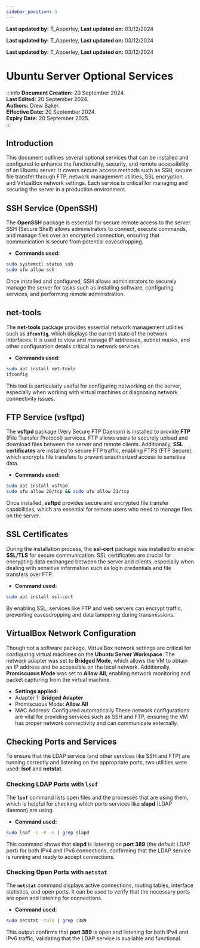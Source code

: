 ```yaml
---
sidebar_position: 3
---
```


**Last updated by:** T_Apperley, **Last updated on:** 03/12/2024


**Last updated by:** T_Apperley, **Last updated on:** 03/12/2024


**Last updated by:** T_Apperley, **Last updated on:** 03/12/2024


# Ubuntu Server Optional Services

:::info
**Document Creation:** 20 September 2024.  
**Last Edited:** 20 September 2024.  
**Authors:** Drew Baker.  
**Effective Date:** 20 September 2024.  
**Expiry Date:** 20 September 2025.  
:::

## Introduction
This document outlines several optional services that can be installed and configured to enhance the functionality, security, and remote accessibility of an Ubuntu server. It covers secure access methods such as SSH, secure file transfer through FTP, network management utilities, SSL encryption, and VirtualBox network settings. Each service is critical for managing and securing the server in a production environment.

## SSH Service (OpenSSH)
The **OpenSSH** package is essential for secure remote access to the server. SSH (Secure Shell) allows administrators to connect, execute commands, and manage files over an encrypted connection, ensuring that communication is secure from potential eavesdropping.

- **Commands used:**
```bash
sudo systemctl status ssh
sudo ufw allow ssh
```
Once installed and configured, SSH allows administrators to securely manage the server for tasks such as installing software, configuring services, and performing remote administration.

## net-tools
The **net-tools** package provides essential network management utilities such as **`ifconfig`**, which displays the current state of the network interfaces. It is used to view and manage IP addresses, subnet masks, and other configuration details critical to network services.
- **Commands used:**
```bash
sudo apt install net-tools
ifconfig
```
This tool is particularly useful for configuring networking on the server, especially when working with virtual machines or diagnosing network connectivity issues.

## FTP Service (vsftpd)
The **vsftpd** package (Very Secure FTP Daemon) is installed to provide **FTP** (File Transfer Protocol) services. FTP allows users to securely upload and download files between the server and remote clients. Additionally, **SSL certificates** are installed to secure FTP traffic, enabling FTPS (FTP Secure), which encrypts file transfers to prevent unauthorized access to sensitive data.

- **Commands used:**
```bash
sudo apt install vsftpd
sudo ufw allow 20/tcp && sudo ufw allow 21/tcp
```
Once installed, **vsftpd** provides secure and encrypted file transfer capabilities, which are essential for remote users who need to manage files on the server.

## SSL Certificates
During the installation process, the **ssl-cert** package was installed to enable **SSL/TLS** for secure communication. SSL certificates are crucial for encrypting data exchanged between the server and clients, especially when dealing with sensitive information such as login credentials and file transfers over FTP.

- **Command used:**
```bash
sudo apt install ssl-cert
```
By enabling SSL, services like FTP and web servers can encrypt traffic, preventing eavesdropping and data tampering during transmissions.

## VirtualBox Network Configuration
Though not a software package, VirtualBox network settings are critical for configuring virtual machines on the **Ubuntu Server Workspace**. The network adapter was set to **Bridged Mode**, which allows the VM to obtain an IP address and be accessible on the local network. Additionally, **Promiscuous Mode** was set to **Allow All**, enabling network monitoring and packet capturing from the virtual machine.
- **Settings applied:**
- Adapter 1: **Bridged Adapter**
- Promiscuous Mode: **Allow All**
- MAC Address: Configured automatically
These network configurations are vital for providing services such as SSH and FTP, ensuring the VM has proper network connectivity and can communicate externally.

## Checking Ports and Services
To ensure that the LDAP service (and other services like SSH and FTP) are running correctly and listening on the appropriate ports, two utilities were used: **lsof** and **netstat**.

### Checking LDAP Ports with `lsof`
The **`lsof`** command lists open files and the processes that are using them, which is helpful for checking which ports services like **slapd** (LDAP daemon) are using.

- **Command used:**
```bash
sudo lsof -i -P -n | grep slapd
```
This command shows that **slapd** is listening on **port 389** (the default LDAP port) for both IPv4 and IPv6 connections, confirming that the LDAP service is running and ready to accept connections.

### Checking Open Ports with `netstat`
The **`netstat`** command displays active connections, routing tables, interface statistics, and open ports. It can be used to verify that the necessary ports are open and listening for connections.
- **Command used:**

```bash
sudo netstat -tuln | grep :389
```
This output confirms that **port 389** is open and listening for both IPv4 and IPv6 traffic, validating that the LDAP service is available and functional.
